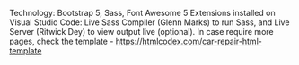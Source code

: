 Technology: Bootstrap 5, Sass, Font Awesome 5
Extensions installed on Visual Studio Code: Live Sass Compiler (Glenn Marks) to run Sass, and Live Server (Ritwick Dey) to view output live (optional).
In case require more pages, check the template - https://htmlcodex.com/car-repair-html-template
